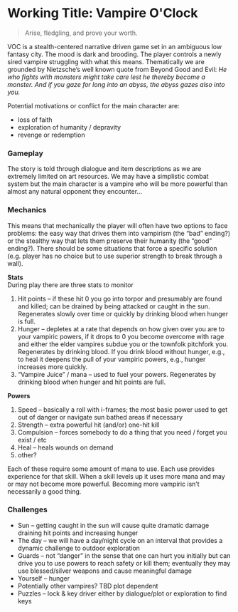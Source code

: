 # Working Title: Vampire O'Clock
> Arise, fledgling, and prove your worth.

VOC is a stealth-centered narrative driven game set in an ambiguous low fantasy city. The mood is dark and brooding. The player controls a newly sired vampire struggling with what this means. Thematically we are grounded by Nietzsche’s well known quote from Beyond Good and Evil: _He who fights with monsters might take care lest he thereby become a monster. And if you gaze for long into an abyss, the abyss gazes also into you._

Potential motivations or conflict for the main character are:
- loss of faith
- exploration of humanity / depravity
- revenge or redemption

### Gameplay
The story is told through dialogue and item descriptions as we are extremely limited on art resources. We may have a simplistic combat system but the main character is a vampire who will be more powerful than almost any natural opponent they encounter...

### Mechanics
This means that mechanically the player will often have two options to face problems: the easy way that drives them into vampirism (the “bad” ending?) or the stealthy way that lets them preserve their humanity (the “good” ending?). There should be some situations that force a specific solution (e.g. player has no choice but to use superior strength to break through a wall).

**Stats**  
During play there are three stats to monitor

1. Hit points – if these hit 0 you go into torpor and presumably are found and killed; can be drained by being attacked or caught in the sun. Regenerates slowly over time or quickly by drinking blood when hunger is full.
2. Hunger – depletes at a rate that depends on how given over you are to your vampiric powers, if it drops to 0 you become overcome with rage and either the elder vampires subdue you or the townfolk pitchfork you. Regenerates by drinking blood. If you drink blood without hunger, e.g., to heal it deepens the pull of your vampiric powers, e.g., hunger increases more quickly.
3. “Vampire Juice” / mana – used to fuel your powers. Regenerates by drinking blood when hunger and hit points are full.

**Powers**  
1. Speed – basically a roll with i-frames; the most basic power used to get out of danger or navigate sun bathed areas if necessary
2. Strength – extra powerful hit (and/or) one-hit kill
3. Compulsion – forces somebody to do a thing that you need / forget you exist / etc
4. Heal – heals wounds on demand
5. other?

Each of these require some amount of mana to use. Each use provides experience for that skill. When a skill levels up it uses more mana and may or may not become more powerful. Becoming more vampiric isn’t necessarily a good thing.

### Challenges
- Sun – getting caught in the sun will cause quite dramatic damage draining hit points and increasing hunger
- The day – we will have a day/night cycle on an interval that provides a dynamic challenge to outdoor exploration
- Guards – not “danger” in the sense that one can hurt you initially but can drive you to use powers to reach safety or kill them; eventually they may use blessed/silver weapons and cause meaningful damage
- Yourself – hunger
- Potentially other vampires? TBD plot dependent
- Puzzles – lock & key driver either by dialogue/plot or exploration to find keys
